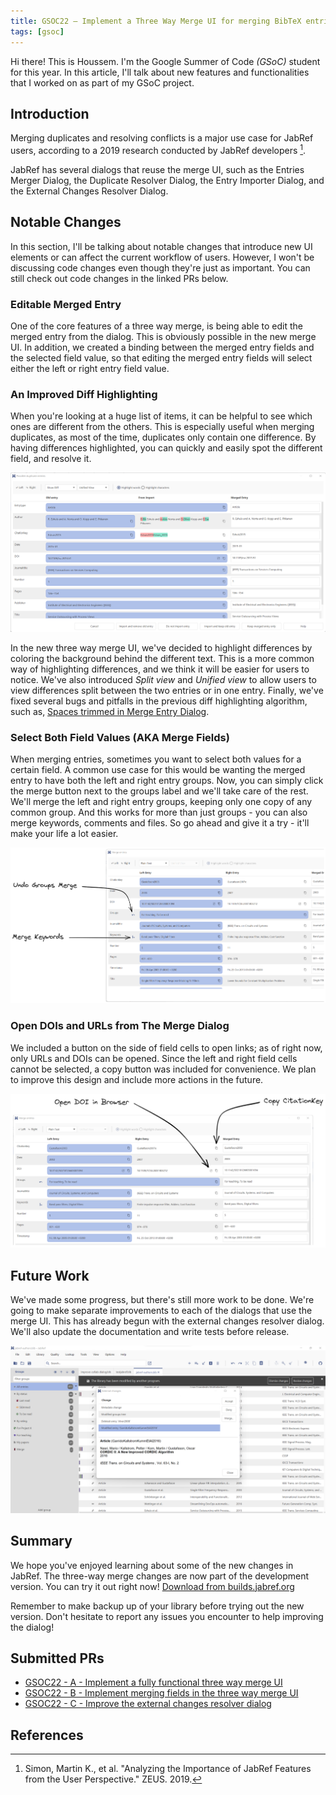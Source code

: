 ```yaml
---
title: GSOC22 — Implement a Three Way Merge UI for merging BibTeX entries
tags: [gsoc]
---
```


Hi there! This is Houssem. I'm the Google Summer of Code *(GSoC)* student for this year. In this article, I'll talk about new features and functionalities that I worked on as part of my GSoC project.

## Introduction

Merging duplicates and resolving conflicts is a major use case for JabRef users, according to a 2019 research conducted by JabRef developers [^1].

JabRef has several dialogs that reuse the merge UI, such as the Entries Merger Dialog, the Duplicate Resolver Dialog, the Entry Importer Dialog, and the External Changes Resolver Dialog.

## Notable Changes

In this section, I'll be talking about notable changes that introduce new UI elements or can affect the current workflow of users. However, I won't be discussing code changes even though they're just as important. You can still check out code changes in the linked PRs below.

### Editable Merged Entry

One of the core features of a three way merge, is being able to edit the merged entry from the dialog. This is obviously possible in the new merge UI. In addition, we created a binding between the merged entry fields and the selected field value, so that editing the merged entry fields will select either the left or right entry field value.

### An Improved Diff Highlighting

When you're looking at a huge list of items, it can be helpful to see which ones are different from the others. This is especially useful when merging duplicates, as most of the time, duplicates only contain one difference. By having differences highlighted, you can quickly and easily spot the different field, and resolve it.

![Screenshot showing the three merge dialog with the highlighting word modus](/img/three-way-merge-diff-highlighting.png)

In the new three way merge UI, we've decided to highlight differences by coloring the background behind the different text. This is a more common way of highlighting differences, and we think it will be easier for users to notice. We've also introduced *Split view* and *Unified view* to allow users to view differences split between the two entries or in one entry. Finally, we've fixed several bugs and pitfalls in the previous diff highlighting algorithm, such as, [Spaces trimmed in Merge Entry Dialog](https://github.com/koppor/jabref/issues/371).

### Select Both Field Values (AKA Merge Fields)

When merging entries, sometimes you want to select both values for a certain field. A common use case for this would be wanting the merged entry to have both the left and right entry groups. Now, you can simply click the merge button next to the groups label and we'll take care of the rest. We'll merge the left and right entry groups, keeping only one copy of any common group. And this works for more than just groups - you can also merge keywords, comments and files. So go ahead and give it a try - it'll make your life a lot easier.

![Screenshots showing the three way merge dialog with textual annotations on the side pointing to the merge options for groups and keywords](/img/three-way-merge-groups-keywords.png)

### Open DOIs and URLs from The Merge Dialog

We included a button on the side of field cells to open links; as of right now, only URLs and DOIs can be opened. Since the left and right field cells cannot be selected, a copy button was included for convenience. We plan to improve this design and include more actions in the future.

![Screenshots showing the three way merge dialog with textual annotations on the side pointing to the button for copying cite keys and opening DOIs in the browser](/img/three-way-merge-open-doi-copy.png)

## Future Work

We've made some progress, but there's still more work to be done. We're going to make separate improvements to each of the dialogs that use the merge UI. This has already begun with the external changes resolver dialog. We'll also update the documentation and write tests before release.

![Screenshot showing the external changes dialog](/img/external-changes-resolver-dialog.png)

## Summary

We hope you've enjoyed learning about some of the new changes in JabRef. The three-way merge changes are now part of the development version. You can try it out right now! [Download from builds.jabref.org](https://builds.jabref.org/main/)

Remember to make backup up of your library before trying out the new version. Don't hesitate to report any issues you encounter to help improving the dialog!

## Submitted PRs

- [GSOC22 - A - Implement a fully functional three way merge UI](https://github.com/JabRef/jabref/pull/8945)
- [GSOC22 - B - Implement merging fields in the three way merge UI](https://github.com/JabRef/jabref/pull/9022)
- [GSOC22 - C - Improve the external changes resolver dialog](https://github.com/JabRef/jabref/pull/9021)

## References

[^1]: Simon, Martin K., et al. "Analyzing the Importance of JabRef Features from the User Perspective." ZEUS. 2019.
